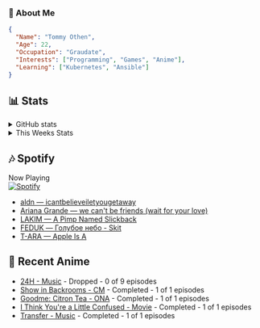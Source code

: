 ### 👋 About Me
```json
{
  "Name": "Tommy Othen",
  "Age": 22,
  "Occupation": "Graudate",
  "Interests": ["Programming", "Games", "Anime"],
  "Learning": ["Kubernetes", "Ansible"]
}
```

## 📊 Stats
<details>
  <summary>GitHub stats</summary>
  <a href="https://github.com/anuraghazra/github-readme-stats">
    <img src="https://github-readme-stats.vercel.app/api?username=tommyothen&show_icons=true&count_private=true&hide=prs,issues">
  </a>
</details>

<details>
  <summary>This Weeks Stats</summary>
  <a href="https://github.com/anuraghazra/github-readme-stats">
    <img src="https://github-readme-stats.vercel.app/api/wakatime?username=tommyothen&cache_seconds=1800&custom_title=Top%20Languages">
  </a>
</details>

## 🎶 Spotify
Now Playing\
[![Spotify](https://novatorem-dasushiasian.vercel.app/api/spotify)](https://open.spotify.com/user/g90805640970)
<!-- LASTFM:START -->
* [aldn — icantbelieveiletyougetaway](https://www.last.fm/music/aldn/_/icantbelieveiletyougetaway)
* [Ariana Grande — we can&#39;t be friends &lpar;wait for your love&rpar;](https://www.last.fm/music/Ariana+Grande/_/we+can%27t+be+friends+&lpar;wait+for+your+love&rpar;)
* [LAKIM — A Pimp Named Slickback](https://www.last.fm/music/LAKIM/_/A+Pimp+Named+Slickback)
* [FEDUK — Голубое небо - Skit](https://www.last.fm/music/FEDUK/_/%D0%93%D0%BE%D0%BB%D1%83%D0%B1%D0%BE%D0%B5+%D0%BD%D0%B5%D0%B1%D0%BE+-+Skit)
* [T-ARA — Apple Is A](https://www.last.fm/music/T-ARA/_/Apple+Is+A)<!-- LASTFM:END -->

## 🗻 Recent Anime
<!-- ANIME-LIST:START -->
* [24H - Music](https://myanimelist.net/anime/15527/24H) - Dropped - 0 of 9 episodes
* [Show in Backrooms - CM](https://myanimelist.net/anime/55356/Show_in_Backrooms) - Completed - 1 of 1 episodes
* [Goodme: Citron Tea - ONA](https://myanimelist.net/anime/54545/Goodme__Citron_Tea) - Completed - 1 of 1 episodes
* [I Think You&#39;re a Little Confused - Movie](https://myanimelist.net/anime/44776/I_Think_Youre_a_Little_Confused) - Completed - 1 of 1 episodes
* [Transfer - Music](https://myanimelist.net/anime/17068/Transfer) - Completed - 1 of 1 episodes<!-- ANIME-LIST:END -->
